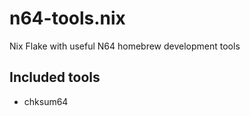 # n64-tools.nix

Nix Flake with useful N64 homebrew development tools

## Included tools

- chksum64
